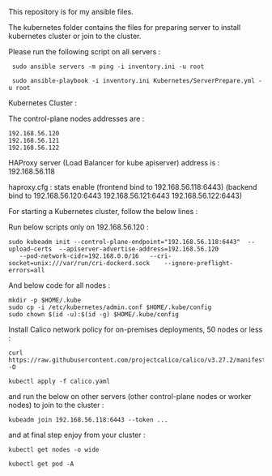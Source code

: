 This repository is for my ansible files.

The kubernetes folder contains the files for preparing server to install kubernetes cluster or join to the cluster.

Please run the following script on all servers :

```
 sudo ansible servers -m ping -i inventory.ini -u root
 
 sudo ansible-playbook -i inventory.ini Kubernetes/ServerPrepare.yml -u root
```

Kubernetes Cluster :

The control-plane nodes addresses are :

    192.168.56.120
    192.168.56.121
    192.168.56.122

HAProxy server (Load Balancer for kube apiserver) address is : 192.168.56.118 

haproxy.cfg :
    stats enable
    (frontend bind to 192.168.56.118:6443)
    (backend  bind to 192.168.56.120:6443  192.168.56.121:6443  192.168.56.122:6443)

For starting a Kubernetes cluster, follow the below lines :

Run below scripts only on 192.168.56.120 :

```
sudo kubeadm init --control-plane-endpoint="192.168.56.118:6443"  --upload-certs  --apiserver-advertise-address=192.168.56.120
   --pod-network-cidr=192.168.0.0/16   --cri-socket=unix:///var/run/cri-dockerd.sock    --ignore-preflight-errors=all  
```

And below code for all nodes :

```
mkdir -p $HOME/.kube
sudo cp -i /etc/kubernetes/admin.conf $HOME/.kube/config
sudo chown $(id -u):$(id -g) $HOME/.kube/config
```

Install Calico network policy for on-premises deployments, 50 nodes or less :
```
curl https://raw.githubusercontent.com/projectcalico/calico/v3.27.2/manifests/calico.yaml -O

kubectl apply -f calico.yaml
```

and run the below on other servers (other control-plane nodes or worker nodes) to join to the cluster :

```
kubeadm join 192.168.56.118:6443 --token ...
```

and at final step enjoy from your cluster :

```
kubectl get nodes -o wide

kubectl get pod -A
```